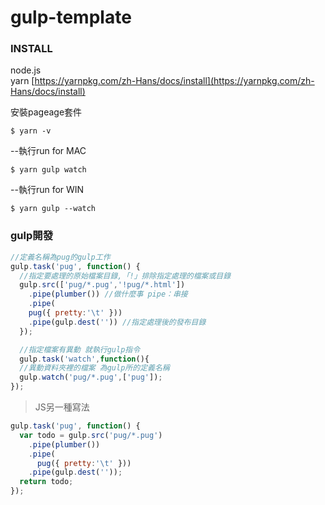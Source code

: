# gulp-template


###  INSTALL
node.js  
yarn [https://yarnpkg.com/zh-Hans/docs/install](https://yarnpkg.com/zh-Hans/docs/install)

安裝pageage套件
```
$ yarn -v
```

--執行run for MAC
```
$ yarn gulp watch
```
--執行run for WIN
```
$ yarn gulp --watch
```


### gulp開發
```javascript
//定義名稱為pug的gulp工作
gulp.task('pug', function() {
  //指定要處理的原始檔案目錄,「!」排除指定處理的檔案或目錄
  gulp.src(['pug/*.pug','!pug/*.html'])
    .pipe(plumber()) //做什麼事 pipe：串接
    .pipe(
    pug({ pretty:'\t' }))
    .pipe(gulp.dest('')) //指定處理後的發布目錄
  });

  //指定檔案有異動 就執行gulp指令
  gulp.task('watch',function(){
  //異動資料夾裡的檔案 為gulp所的定義名稱
  gulp.watch('pug/*.pug',['pug']);
});
```
>JS另一種寫法

```javascript
gulp.task('pug', function() {
  var todo = gulp.src('pug/*.pug')
    .pipe(plumber())
    .pipe(
      pug({ pretty:'\t' }))
    .pipe(gulp.dest(''));
  return todo;
});
